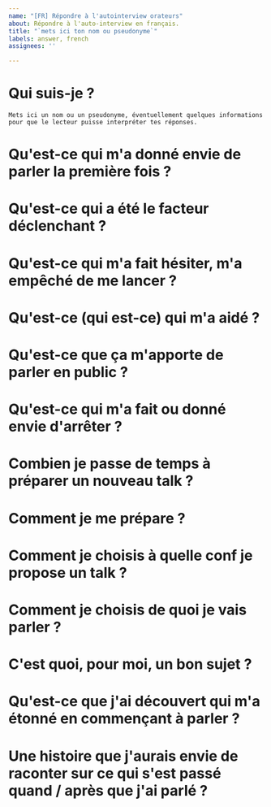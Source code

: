 ```yaml
---
name: "[FR] Répondre à l'autointerview orateurs"
about: Répondre à l'auto-interview en français.
title: "`mets ici ton nom ou pseudonyme`"
labels: answer, french
assignees: ''

---
```


# Qui suis-je ?

`Mets ici un nom ou un pseudonyme, éventuellement quelques informations pour que le lecteur puisse interpréter tes réponses.`

# Qu'est-ce qui m'a donné envie de parler la première fois ?

# Qu'est-ce qui a été le facteur déclenchant ?

# Qu'est-ce qui m'a fait hésiter, m'a empêché de me lancer ?

# Qu'est-ce (qui est-ce) qui m'a aidé ?

# Qu'est-ce que ça m'apporte de parler en public ?

# Qu'est-ce qui m'a fait ou donné envie d'arrêter ? 

# Combien je passe de temps à préparer un nouveau talk ?

# Comment je me prépare ?

# Comment je choisis à quelle conf je propose un talk ?

# Comment je choisis de quoi je vais parler ?

# C'est quoi, pour moi, un bon sujet ?

# Qu'est-ce que j'ai découvert qui m'a étonné en commençant à parler ?

# Une histoire que j'aurais envie de raconter sur ce qui s'est passé quand / après que j'ai parlé ?
